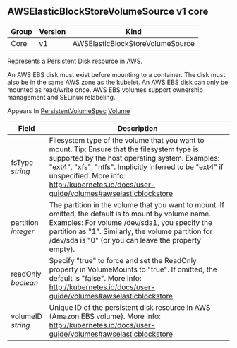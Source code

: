 ## AWSElasticBlockStoreVolumeSource v1 core

Group        | Version     | Kind
------------ | ---------- | -----------
Core | v1 | AWSElasticBlockStoreVolumeSource



Represents a Persistent Disk resource in AWS.

An AWS EBS disk must exist before mounting to a container. The disk must also be in the same AWS zone as the kubelet. An AWS EBS disk can only be mounted as read/write once. AWS EBS volumes support ownership management and SELinux relabeling.

<aside class="notice">
Appears In  <a href="#persistentvolumespec-v1">PersistentVolumeSpec</a>  <a href="#volume-v1">Volume</a> </aside>

Field        | Description
------------ | -----------
fsType <br /> *string*  | Filesystem type of the volume that you want to mount. Tip: Ensure that the filesystem type is supported by the host operating system. Examples: "ext4", "xfs", "ntfs". Implicitly inferred to be "ext4" if unspecified. More info: http://kubernetes.io/docs/user-guide/volumes#awselasticblockstore
partition <br /> *integer*  | The partition in the volume that you want to mount. If omitted, the default is to mount by volume name. Examples: For volume /dev/sda1, you specify the partition as "1". Similarly, the volume partition for /dev/sda is "0" (or you can leave the property empty).
readOnly <br /> *boolean*  | Specify "true" to force and set the ReadOnly property in VolumeMounts to "true". If omitted, the default is "false". More info: http://kubernetes.io/docs/user-guide/volumes#awselasticblockstore
volumeID <br /> *string*  | Unique ID of the persistent disk resource in AWS (Amazon EBS volume). More info: http://kubernetes.io/docs/user-guide/volumes#awselasticblockstore

